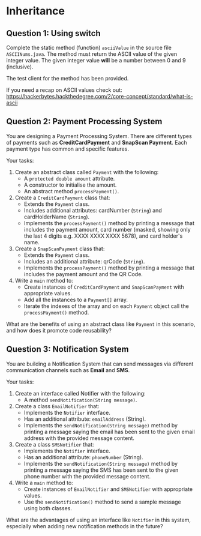 # Inheritance

## Question 1: Using switch
Complete the static method (function) `asciiValue` in the source file `ASCIINums.java`. The method must return the ASCII value of the given integer value. The given integer value **will** be a number between 0 and 9 (inclusive).

The test client for the method has been provided.

If you need a recap on ASCII values check out: https://hackerbytes.hackthedegree.com/2/core-concept/standard/what-is-ascii

## Question 2: Payment Processing System
You are designing a Payment Processing System. There are different types of payments such as **CreditCardPayment** and **SnapScan Payment**. Each payment type has common and specific features.

Your tasks:

1. Create an abstract class called `Payment` with the following:
    + A `protected double amount` attribute.
    + A constructor to initialise the amount.
    + An abstract method `processPayment()`.
2. Create a `CreditCardPayment` class that:
    + Extends the `Payment` class.
    + Includes additional attributes: cardNumber (`String`) and cardHolderName (`String`).
    + Implements the `processPayment()` method by printing a message that includes the payment amount, card number (masked, showing only the last 4 digits e.g. XXXX XXXX XXXX 5678), and card holder's name.
3. Create a `SnapScanPayment` class that:
    + Extends the `Payment` class.
    + Includes an additional attribute: qrCode (`String`).
    + Implements the `processPayment()` method by printing a message that includes the payment amount and the QR Code.
4. Write a `main` method to:
    + Create instances of `CreditCardPayment` and `SnapScanPayment` with appropriate values.
    + Add all the instances to a `Payment[]` array.
    + Iterate the indexes of the array and on each `Payment` object call the `processPayment()` method.

What are the benefits of using an abstract class like `Payment` in this scenario, and how does it promote code reusability?

## Question 3: Notification System
You are building a Notification System that can send messages via different communication channels such as **Email** and **SMS**.

Your tasks:
1. Create an interface called Notifier with the following:
    + A method `sendNotification(String message)`.
2. Create a class `EmailNotifier` that:
    + Implements the `Notifier` interface.
    + Has an additional attribute: `emailAddress` (String).
    + Implements the `sendNotification(String message)` method by printing a message saying the email has been sent to the given email address with the provided message content.
3. Create a class `SMSNotifier` that:
    + Implements the `Notifier` interface.
    + Has an additional attribute: `phoneNumber` (String).
    + Implements the `sendNotification(String message)` method by printing a message saying the SMS has been sent to the given phone number with the provided message content.
4. Write a `main` method to:
    + Create instances of `EmailNotifier` and `SMSNotifier` with appropriate values.
    + Use the `sendNotification()` method to send a sample message using both classes.

What are the advantages of using an interface like `Notifier` in this system, especially when adding new notification methods in the future?
